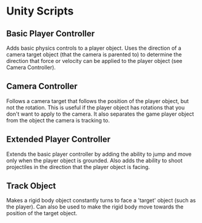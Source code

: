 # Unity Scripts

## Basic Player Controller

Adds basic physics controls to a player object. Uses the direction of a camera target object (that the camera is parented to) to determine the direction that force or velocity can be applied to the player object (see Camera Controller).

## Camera Controller

Follows a camera target that follows the position of the player object, but not the rotation. This is useful if the player object has rotations that you don't want to apply to the camera. It also separates the game player object from the object the camera is tracking to. 

## Extended Player Controller

Extends the basic player controller by adding the ability to jump and move only when the player object is grounded. Also adds the ability to shoot projectiles in the direction that the player object is facing.

## Track Object

Makes a rigid body object constantly turns to face a 'target' object (such as the player). Can also be used to make the rigid body move towards the position of the target object. 
